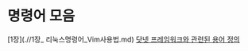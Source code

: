 # 명령어 모음




[1장](.//1장_ 리눅스명령어_Vim사용법.md)
[닷넷 프레임워크와 관련된 용어 정의](./Contents/Chapter_01_DotNET/01_DotNET.md)
